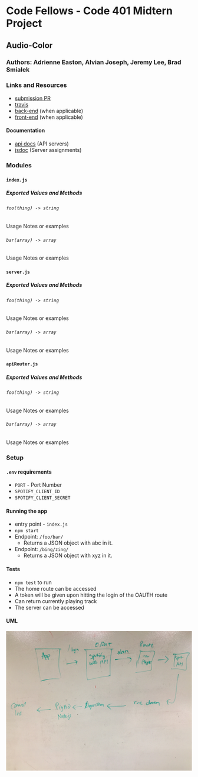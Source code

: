 # Code Fellows - Code 401 Midtern Project

## Audio-Color

### Authors: Adrienne Easton, Alvian Joseph, Jeremy Lee, Brad Smialek

### Links and Resources
* [submission PR](http://xyz.com)
* [travis](http://xyz.com)
* [back-end](http://xyz.com) (when applicable)
* [front-end](http://xyz.com) (when applicable)

#### Documentation
* [api docs](http://xyz.com) (API servers)
* [jsdoc](http://xyz.com) (Server assignments)

### Modules
#### `index.js`
##### Exported Values and Methods

###### `foo(thing) -> string`
Usage Notes or examples

###### `bar(array) -> array`
Usage Notes or examples


#### `server.js`
##### Exported Values and Methods

###### `foo(thing) -> string`
Usage Notes or examples

###### `bar(array) -> array`
Usage Notes or examples


#### `apiRouter.js`
##### Exported Values and Methods

###### `foo(thing) -> string`
Usage Notes or examples

###### `bar(array) -> array`
Usage Notes or examples



### Setup
#### `.env` requirements
* `PORT` - Port Number
* `SPOTIFY_CLIENT_ID`
* `SPOTIFY_CLIENT_SECRET`

#### Running the app
* entry point - `index.js`
* `npm start`
* Endpoint: `/foo/bar/`
  * Returns a JSON object with abc in it.
* Endpoint: `/bing/zing/`
  * Returns a JSON object with xyz in it.
  
#### Tests
* `npm test` to run
* The home route can be accessed
* A token will be given upon hitting the login of the OAUTH route
* Can return currently playing track
* The server can be accessed

#### UML
![UML](./assets/audio-color-uml.jpg)